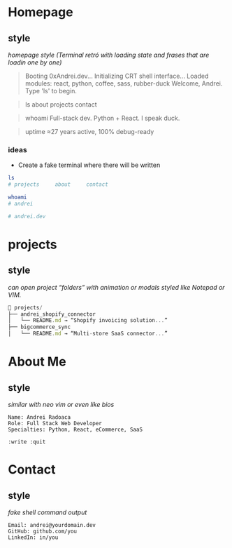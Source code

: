
# Homepage
## style
*homepage style (Terminal retró with loading state and frases that are loadin one by one)*
> Booting 0xAndrei.dev...
> Initializing CRT shell interface...
> Loaded modules: react, python, coffee, sass, rubber-duck
> Welcome, Andrei.
> Type 'ls' to begin.

> ls
about    projects    contact

> whoami
Full-stack dev. Python + React. I speak duck.

> uptime
≈27 years active, 100% debug-ready

### ideas
- Create a fake terminal where there will be written 
```bash
ls
# projects     about     contact

whoami
# andrei

# andrei.dev
```


# projects 

## style

*can open project “folders” with animation or modals styled like Notepad or VIM.*

```js
📁 projects/
├── andrei_shopify_connector
│   └── README.md → “Shopify invoicing solution...”
├── bigcommerce_sync
│   └── README.md → “Multi-store SaaS connector...”
```


# About Me

## style 
*similar with neo vim or even like bios*
```
Name: Andrei Radoaca
Role: Full Stack Web Developer
Specialties: Python, React, eCommerce, SaaS

:write :quit
```

# Contact

## style
*fake shell command output*

```shell
Email: andrei@yourdomain.dev
GitHub: github.com/you
LinkedIn: in/you
```

